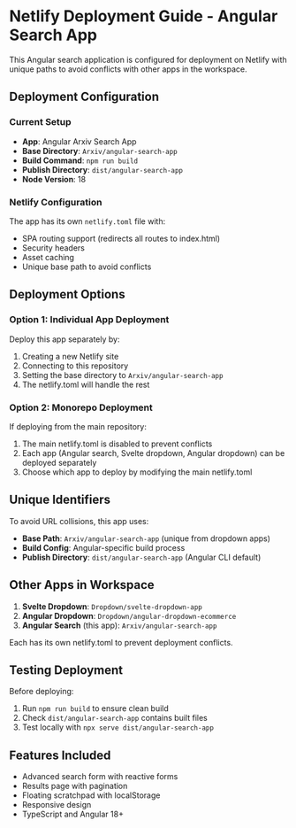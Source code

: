# Netlify Deployment Guide - Angular Search App

This Angular search application is configured for deployment on Netlify with unique paths to avoid conflicts with other apps in the workspace.

## Deployment Configuration

### Current Setup
- **App**: Angular Arxiv Search App
- **Base Directory**: `Arxiv/angular-search-app`
- **Build Command**: `npm run build`
- **Publish Directory**: `dist/angular-search-app`
- **Node Version**: 18

### Netlify Configuration
The app has its own `netlify.toml` file with:
- SPA routing support (redirects all routes to index.html)
- Security headers
- Asset caching
- Unique base path to avoid conflicts

## Deployment Options

### Option 1: Individual App Deployment
Deploy this app separately by:
1. Creating a new Netlify site
2. Connecting to this repository
3. Setting the base directory to `Arxiv/angular-search-app`
4. The netlify.toml will handle the rest

### Option 2: Monorepo Deployment
If deploying from the main repository:
1. The main netlify.toml is disabled to prevent conflicts
2. Each app (Angular search, Svelte dropdown, Angular dropdown) can be deployed separately
3. Choose which app to deploy by modifying the main netlify.toml

## Unique Identifiers

To avoid URL collisions, this app uses:
- **Base Path**: `Arxiv/angular-search-app` (unique from dropdown apps)
- **Build Config**: Angular-specific build process
- **Publish Directory**: `dist/angular-search-app` (Angular CLI default)

## Other Apps in Workspace

1. **Svelte Dropdown**: `Dropdown/svelte-dropdown-app`
2. **Angular Dropdown**: `Dropdown/angular-dropdown-ecommerce`
3. **Angular Search** (this app): `Arxiv/angular-search-app`

Each has its own netlify.toml to prevent deployment conflicts.

## Testing Deployment

Before deploying:
1. Run `npm run build` to ensure clean build
2. Check `dist/angular-search-app` contains built files
3. Test locally with `npx serve dist/angular-search-app`

## Features Included

- Advanced search form with reactive forms
- Results page with pagination
- Floating scratchpad with localStorage
- Responsive design
- TypeScript and Angular 18+
